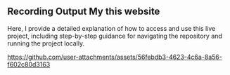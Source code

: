 ## Recording Output My this website 

Here, I provide a detailed explanation of how to access and use this live project, including step-by-step guidance for navigating the repository and running the project locally.

https://github.com/user-attachments/assets/56febdb3-4623-4c6a-8a56-f602c80d3163

